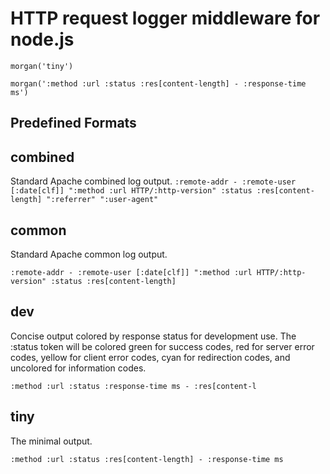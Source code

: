 # HTTP request logger middleware for node.js

`morgan('tiny')`

`morgan(':method :url :status :res[content-length] - :response-time ms')`

## Predefined Formats

## combined

Standard Apache combined log output.
`:remote-addr - :remote-user [:date[clf]] ":method :url HTTP/:http-version" :status :res[content-length] ":referrer" ":user-agent"`

## common

Standard Apache common log output.

`:remote-addr - :remote-user [:date[clf]] ":method :url HTTP/:http-version" :status :res[content-length]`

## dev

Concise output colored by response status for development use. The :status token will be colored green for success codes, red for server error codes, yellow for client error codes, cyan for redirection codes, and uncolored for information codes.

`:method :url :status :response-time ms - :res[content-l`

## tiny

The minimal output.

`:method :url :status :res[content-length] - :response-time ms`
